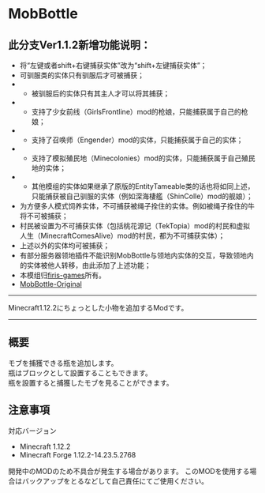 MobBottle
===
## 此分支Ver1.1.2新增功能说明：  
- 将“左键或者shift+右键捕获实体”改为“shift+左键捕获实体”；  
- 可驯服类的实体只有驯服后才可被捕获；  
- - 被驯服后的实体只有其主人才可以将其捕获；  
- - 支持了少女前线（GirlsFrontline）mod的枪娘，只能捕获属于自己的枪娘；  
- - 支持了召唤师（Engender）mod的实体，只能捕获属于自己的实体；  
- - 支持了模拟殖民地（Minecolonies）mod的实体，只能捕获属于自己殖民地的实体；  
- - 其他模组的实体如果继承了原版的EntityTameable类的话也将如同上述，只能捕获被自己驯服的实体（例如深海棲艦（ShinColle）mod的舰娘）；  
- 为方便多人模式饲养实体，不可捕获被绳子拴住的实体。例如被绳子拴住的牛将不可被捕获；  
- 村民被设置为不可捕获实体（包括桃花源记（TekTopia）mod的村民和虚拟人生（MinecraftComesAlive）mod的村民，都为不可捕获实体）；  
- 上述以外的实体均可被捕获；  
- 有部分服务器领地插件不能识别MobBottle与领地内实体的交互，导致领地内的实体被他人转移，由此添加了上述功能；  
- 本模组归[firis-games](https://github.com/firis-games)所有。
- [MobBottle-Original](https://github.com/firis-games/MobBottle)
---

Minecraft1.12.2にちょっとした小物を追加するModです。

---

## 概要
モブを捕獲できる瓶を追加します。  
瓶はブロックとして設置することもできます。  
瓶を設置すると捕獲したモブを見ることができます。

## 注意事項
対応バージョン
- Minecraft 1.12.2
- Minecraft Forge 1.12.2-14.23.5.2768
  
開発中のMODのため不具合が発生する場合があります。
このMODを使用する場合はバックアップをとるなどして自己責任にてご使用ください。
